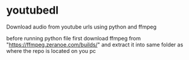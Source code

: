 # youtubedl
Download audio from youtube urls using python and ffmpeg

before running python file first download  ffmpeg from "https://ffmpeg.zeranoe.com/builds/" 
and extract it into same folder as where the repo is located on you pc
